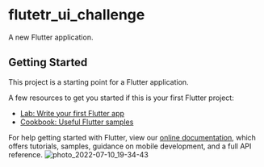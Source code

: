 # flutetr_ui_challenge

A new Flutter application.

## Getting Started

This project is a starting point for a Flutter application.

A few resources to get you started if this is your first Flutter project:

- [Lab: Write your first Flutter app](https://flutter.dev/docs/get-started/codelab)
- [Cookbook: Useful Flutter samples](https://flutter.dev/docs/cookbook)

For help getting started with Flutter, view our
[online documentation](https://flutter.dev/docs), which offers tutorials,
samples, guidance on mobile development, and a full API reference.
![photo_2022-07-10_19-34-43](https://user-images.githubusercontent.com/67411950/178150742-2080d107-354c-4400-9abb-8a7bada86a3b.jpg)
